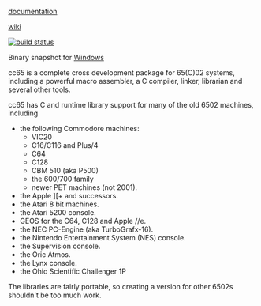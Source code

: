 [documentation](http://cc65.github.io/doc)

[wiki](http://github.com/cc65/wiki/wiki)

[![build status](https://api.travis-ci.org/cc65/cc65.svg?branch=master)](https://travis-ci.org/cc65/cc65/builds)

Binary snapshot for [Windows](http://sourceforge.net/projects/cc65/files/cc65-snapshot-win32.zip)

cc65 is a complete cross development package for 65(C)02 systems, including
a powerful macro assembler, a C compiler, linker, librarian and several
other tools.

cc65 has C and runtime library support for many of the old 6502 machines,
including

- the following Commodore machines:
  - VIC20
  - C16/C116 and Plus/4
  - C64
  - C128
  - CBM 510 (aka P500)
  - the 600/700 family
  - newer PET machines (not 2001).
- the Apple ][+ and successors.
- the Atari 8 bit machines.
- the Atari 5200 console.
- GEOS for the C64, C128 and Apple //e.
- the NEC PC-Engine (aka TurboGrafx-16).
- the Nintendo Entertainment System (NES) console.
- the Supervision console.
- the Oric Atmos.
- the Lynx console.
- the Ohio Scientific Challenger 1P

The libraries are fairly portable, so creating a version for other 6502s
shouldn't be too much work.
